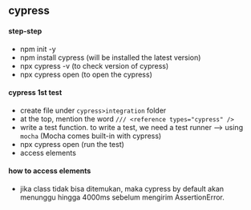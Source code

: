 ## cypress

#### step-step
- npm init -y
- npm install cypress (will be installed the latest version)
- npx cypress -v (to check version of cypress)
- npx cypress open (to open the cypress)

#### cypress 1st test
- create file under `cypress>integration` folder
- at the top, mention the word `/// <reference types="cypress" />`
- write a test function. to write a test, we need a test runner --> using `mocha` (Mocha comes built-in with cypress)
- npx cypress open (run the test)
- access elements

#### how to access elements
- jika class tidak bisa ditemukan, maka cypress by default akan menunggu hingga 4000ms sebelum mengirim AssertionError.